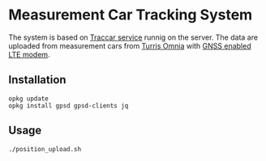 # Measurement Car Tracking System 

The system is based on [Traccar service](https://www.traccar.org/) runnig on the server. The data are uploaded from measurement cars from [Turris Omnia](https://www.turris.com/en/omnia/overview/) with [GNSS enabled LTE modem](https://doc.turris.cz/doc/cs/public/gps).

## Installation 

    opkg update 
    opkg install gpsd gpsd-clients jq

## Usage

    ./position_upload.sh
